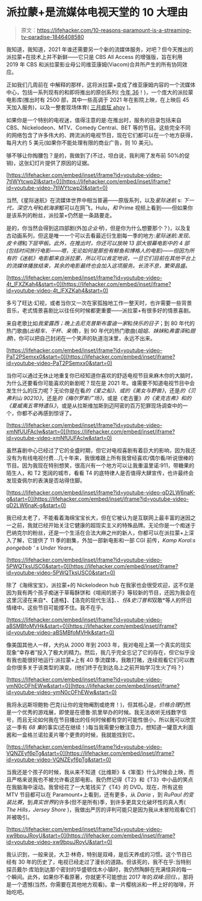 # 派拉蒙+是流媒体电视天堂的 10 大理由

> 原文：<https://lifehacker.com/10-reasons-paramount-is-a-streaming-tv-paradise-1846408580>

我知道，我知道，2021 年谁还需要另一个新的流媒体服务，对吧？但今天推出的派拉蒙+在技术上并不新鲜——它只是 CBS All Access 的增强版，旨在利用 2019 年 CBS 和派拉蒙影业母公司维亚康姆(Viacom)合并所产生的所有协同效应。

正如我们几周前在 中解释的那样，这将派拉蒙+变成了维亚康姆内容的一个流媒体中心，包括一系列现有的和即将推出的原创系列( [今年 36](https://www.cordcuttersnews.com/paramount-will-have-30000-episodes-at-launch-36-original-series-this-year/)！)，一个庞大的派拉蒙电影库(推出时有 2500 部，其中一些高调于 2021 年在影院上映，在上映后 45 天加入服务)，以及一整套现场体育( [三月疯狂 ahoy](https://www.cbssports.com/general/news/paramount-plus-is-here-live-sports-march-madness-nfl-soccer-and-more-news-and-a-mountain-of-entertainment/) )。

如果你是一个特别的电视迷，值得注意的是:在推出时，服务的目录包括来自 CBS、Nickelodeon、MTV、Comedy Central、BET 等的节目。这些完全不同的网络包含了许多伟大的、跨流派的电视节目，现在它们都可以在一个地方获得，每月大约 5 美元(如果你不能处理有限的商业广告，则 10 美元)。

够不够让你掏腰包？是的，我做到了(不过，坦白说，我利用了发布前 50%的促销)，这张幻灯片提供了原因的证据。

 [https://lifehacker.com/embed/inset/iframe?id=youtube-video-7tIWYtcwp2I&start=0](https://lifehacker.com/embed/inset/iframe?id=youtube-video-7tIWYtcwp2I&start=0) 

当然,《星际迷航》在流媒体世界中相当普遍——原版系列，以及*星际迷航* s: *下一代，深空九号*和*航海家*都可以在网飞，Hulu，*和* Prime 视频上看到——但如果你是该系列的粉丝，派拉蒙+仍然是一条路要走。

是的，你当然会得到这四部剧(外加*企业号*)，但是你为什么想要那个？)，以及复古动画系列，但这是唯一一个可以去看最近衍生剧每一季的地方:*星际迷航:发现*、*皮卡德*和*下层甲板。此外，在推出时，你还可以放映 13 部大银幕电影中的 4 部(包括时间旅行电影——嗯，无论如何是那些有鲸鱼和博格人的电影)——但因为所有的《迷航》电影都来自派拉蒙，所以可以肯定地说，一旦它们目前在其他平台上的流媒体播放结束，其余的电影最终也会加入这项服务。长流不息，繁荣昌盛。*

 [https://lifehacker.com/embed/inset/iframe?id=youtube-video-4t_lFXZKah4&start=0](https://lifehacker.com/embed/inset/iframe?id=youtube-video-4t_lFXZKah4&start=0) 

多亏了旺达·幻视，或者当你又一次在家孤独地工作一整天时，也许需要一些背景音乐，老式情景喜剧比以往任何时候都更重要——派拉蒙+有很多好的情景喜剧。

来自老歌比如*我爱露西；*晚上去尼克普斯*布雷迪一家*和*快乐的日子*；到 80 年代的热门歌曲(*出租车、干杯、亲情*)，到 90 年代的热门歌曲(*姐姐、妹妹*和*弗雷泽*和*翅膀*)，你可以把自己封闭在一个笑声的轨道泡沫里，永远不出来。

 [https://lifehacker.com/embed/inset/iframe?id=youtube-video-PaT2PSemxx0&start=0](https://lifehacker.com/embed/inset/iframe?id=youtube-video-PaT2PSemxx0&start=0) 

当你可以通过无休止地重复你已经知道你喜欢的舒适电视节目来麻木你的大脑时，为什么还要看你可能喜欢的新剧呢？现在是 2021 年。谁需要不知道电视节目中会发生什么的压力呢？无论你是在看*的《爱之船》、*或*的《美女与野兽》*，还是*的《贝弗利山 90210》*，还是*的《梅尔罗斯广场》*，或是《老古董》*的《麦克吉弗》*和*的《夏威夷五零特遣队》*，或是从拉斯维加斯到迈阿密的百万犯罪现场调查中的一个，你都不必再感到惊讶了。

 [https://lifehacker.com/embed/inset/iframe?id=youtube-video-xmNfUUFAclw&start=0](https://lifehacker.com/embed/inset/iframe?id=youtube-video-xmNfUUFAclw&start=0) 

虽然喜剧中心已经过了它的全盛时期，但它对电视喜剧有着巨大的影响，因为我还没有为有线电视付费...几十年来，我很难跟上所有我曾经喜欢/偶尔看/听说很棒的节目。因为我现在特别想笑，很高兴有一个地方可以让我重温里诺:911，带糖果的陌生人，和 T2 宽阔的城市，看看 T4 的底特律人是否值得大肆宣传，也许最终会发现查佩尔的表演是否站得住脚。

 [https://lifehacker.com/embed/inset/iframe?id=youtube-video-qD2LW6naK-g&start=0](https://lifehacker.com/embed/inset/iframe?id=youtube-video-qD2LW6naK-g&start=0) 

我已经太老了，不能看着海绵宝宝长大，但在它被认为是互联网上最丰富的迷因之一之前，我就已经开始关注它健康的超现实主义的特殊品牌。无论你是一个痴迷于巴纳克尔的粉丝，还是一个生活在合法大麻之州的新人，你都可以在派拉蒙+上深入了解，它提供了 11 季的剧集，外加一部新电影和一部 CGI 前传，*Kamp Koral:s pongebob ' s Under Years*。

 [https://lifehacker.com/embed/inset/iframe?id=youtube-video-5PWQTksUSC0&start=0](https://lifehacker.com/embed/inset/iframe?id=youtube-video-5PWQTksUSC0&start=0) 

除了《海绵宝宝》，派拉蒙+的 Nickelodeon hub 在我家也会很受欢迎，这不仅是因为我有两个孩子痴迷于草莓酥饼和《喧闹的房子》等较新的节目，还因为我会在这里沉浸在来自*、【道格】、【洛克的现代生活】、*、*任&史汀普*和*双敢*等人的怀旧情绪中。这些节目可能撑不住。我不在乎。

 [https://lifehacker.com/embed/inset/iframe?id=youtube-video-aBSMBfoMVHk&start=0](https://lifehacker.com/embed/inset/iframe?id=youtube-video-aBSMBfoMVHk&start=0) 

像美国其他人一样，大约从 2000 年到 2003 年，我对电视上第一个真实的现实现象“幸存者”投入了极大的精力。然后，我几乎完全忘记了它的存在，但它似乎没有我也能很好地运行:派拉蒙+上有 40 季流媒体，我敢打赌，连续观看它们可以教会你很多关于该类型的演变。(他们终于在到达岛上之前开始学习生火了吗？)

 [https://lifehacker.com/embed/inset/iframe?id=youtube-video-ymN0cOFhEWw&start=0](https://lifehacker.com/embed/inset/iframe?id=youtube-video-ymN0cOFhEWw&start=0) 

我将永远斯坦鲍勃·巴克(让你的宠物阉割或绝育！)，但其核心是，*价格合理*仍然是一个优秀的游戏展，即使是在德鲁·凯里举办的时候。我无法收听无线数字信号，而且无论如何我在节目播出的任何时候都有空的可能性很小，所以我可以欣赏这一季有 *68 集*的事实(还在继续！)每当我需要分散注意力，想知道一罐意大利面酱和一盒格兰诺拉麦片哪个更贵的时候，我就能找到它。

 [https://lifehacker.com/embed/inset/iframe?id=youtube-video-VQNZEyf6pTg&start=0](https://lifehacker.com/embed/inset/iframe?id=youtube-video-VQNZEyf6pTg&start=0) 

当我还是个孩子的时候，我从来不知道《比维斯》&《笨蛋》什么时候会上映，而且严格来说我也不被允许看这部电影。我仍然记得《T2》和《T3》中小品的笑点在我脑海中滚动。我曾经花了一大笔钱买了《T4》的 DVD。现在，所有这些 MTV 节目都可以在 Paramount+上看到，还有更多，从 *Daria* ，到 *RuPaul 的变装比赛*，到*真实世界*的许多(但不是所有)季，到许多更具文化破坏性的真人秀( *The Hills，Jersey Shore* )，我做出严厉的评判可能只是因为我从未冒险观看它们并被吸引。

 [https://lifehacker.com/embed/inset/iframe?id=youtube-video-xw9bpuJRoyU&start=0](https://lifehacker.com/embed/inset/iframe?id=youtube-video-xw9bpuJRoyU&start=0) 

我认识到，一般来说，大卫·林奇，特别是双峰，是后天养成的习惯。这个节目已经有 30 年的历史了，电视已经走过了漫长的道路。但该死的，我不在乎:当特别探员戴尔·库珀到达那个密封的华盛顿伐木小镇时，我仍然陶醉在充满怪异的每一个瞬间。此外，如果你不看原著，你就更不可能想出 2017 年的*双峰:回归，*，那将是一个遗憾(当然，你需要在其他地方观看)。拿一片樱桃派和一杯上好的咖啡，开始吃吧。